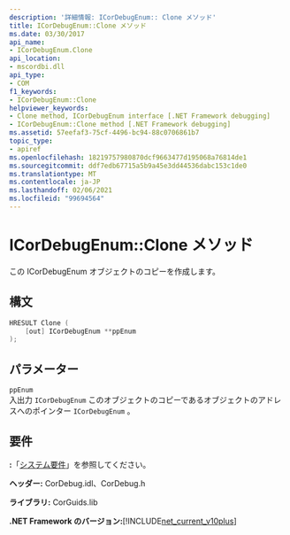 ```yaml
---
description: '詳細情報: ICorDebugEnum:: Clone メソッド'
title: ICorDebugEnum::Clone メソッド
ms.date: 03/30/2017
api_name:
- ICorDebugEnum.Clone
api_location:
- mscordbi.dll
api_type:
- COM
f1_keywords:
- ICorDebugEnum::Clone
helpviewer_keywords:
- Clone method, ICorDebugEnum interface [.NET Framework debugging]
- ICorDebugEnum::Clone method [.NET Framework debugging]
ms.assetid: 57eefaf3-75cf-4496-bc94-88c0706861b7
topic_type:
- apiref
ms.openlocfilehash: 18219757980870dcf9663477d195068a76814de1
ms.sourcegitcommit: ddf7edb67715a5b9a45e3dd44536dabc153c1de0
ms.translationtype: MT
ms.contentlocale: ja-JP
ms.lasthandoff: 02/06/2021
ms.locfileid: "99694564"
---
```

# <a name="icordebugenumclone-method"></a>ICorDebugEnum::Clone メソッド

この ICorDebugEnum オブジェクトのコピーを作成します。  
  
## <a name="syntax"></a>構文  
  
```cpp  
HRESULT Clone (  
    [out] ICorDebugEnum **ppEnum  
);  
```  
  
## <a name="parameters"></a>パラメーター  

 `ppEnum`  
 入出力 `ICorDebugEnum` このオブジェクトのコピーであるオブジェクトのアドレスへのポインター `ICorDebugEnum` 。  
  
## <a name="requirements"></a>要件  

 **:**「[システム要件](../../get-started/system-requirements.md)」を参照してください。  
  
 **ヘッダー:** CorDebug.idl、CorDebug.h  
  
 **ライブラリ:** CorGuids.lib  
  
 **.NET Framework のバージョン:**[!INCLUDE[net_current_v10plus](../../../../includes/net-current-v10plus-md.md)]

